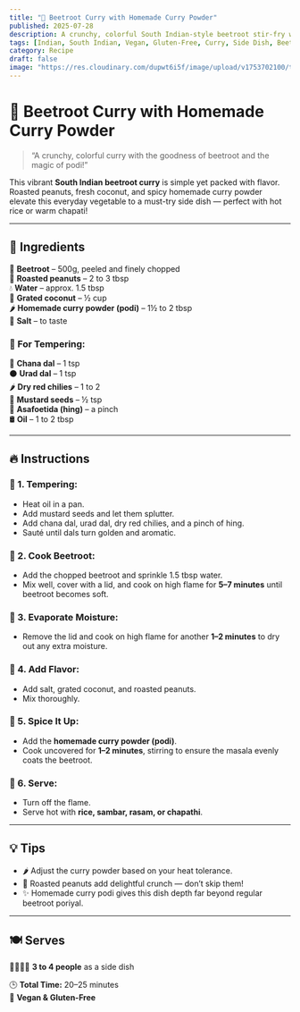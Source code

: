 ```yaml
---
title: "🥗 Beetroot Curry with Homemade Curry Powder"
published: 2025-07-28
description: A crunchy, colorful South Indian-style beetroot stir-fry with roasted peanuts, fresh coconut, and homemade curry podi.
tags: [Indian, South Indian, Vegan, Gluten-Free, Curry, Side Dish, Beetroot]
category: Recipe
draft: false
image: "https://res.cloudinary.com/dupwt6i5f/image/upload/v1753702100/traditional_badusha.jpg"
---
```


# 🥗 Beetroot Curry with Homemade Curry Powder


> “A crunchy, colorful curry with the goodness of beetroot and the magic of podi!”

This vibrant **South Indian beetroot curry** is simple yet packed with flavor. Roasted peanuts, fresh coconut, and spicy homemade curry powder elevate this everyday vegetable to a must-try side dish — perfect with hot rice or warm chapati!

---

## 🛒 Ingredients

🥬 **Beetroot** – 500g, peeled and finely chopped  
🥜 **Roasted peanuts** – 2 to 3 tbsp  
💧 **Water** – approx. 1.5 tbsp  
🥥 **Grated coconut** – ½ cup  
🌶️ **Homemade curry powder (podi)** – 1½ to 2 tbsp  
🧂 **Salt** – to taste  

### 🌾 For Tempering:

🌰 **Chana dal** – 1 tsp  
⚫ **Urad dal** – 1 tsp  
🌶️ **Dry red chilies** – 1 to 2  
🌱 **Mustard seeds** – ½ tsp  
💨 **Asafoetida (hing)** – a pinch  
🛢️ **Oil** – 1 to 2 tbsp

---

## 🔥 Instructions

### 🔹 1. Tempering:

- Heat oil in a pan.  
- Add mustard seeds and let them splutter.  
- Add chana dal, urad dal, dry red chilies, and a pinch of hing.  
- Sauté until dals turn golden and aromatic.

### 🔹 2. Cook Beetroot:

- Add the chopped beetroot and sprinkle 1.5 tbsp water.  
- Mix well, cover with a lid, and cook on high flame for **5–7 minutes** until beetroot becomes soft.

### 🔹 3. Evaporate Moisture:

- Remove the lid and cook on high flame for another **1–2 minutes** to dry out any extra moisture.

### 🔹 4. Add Flavor:

- Add salt, grated coconut, and roasted peanuts.  
- Mix thoroughly.

### 🔹 5. Spice It Up:

- Add the **homemade curry powder (podi)**.  
- Cook uncovered for **1–2 minutes**, stirring to ensure the masala evenly coats the beetroot.

### 🔹 6. Serve:

- Turn off the flame.  
- Serve hot with **rice, sambar, rasam, or chapathi**.

---

## 💡 Tips

- 🌶️ Adjust the curry powder based on your heat tolerance.  
- 🥜 Roasted peanuts add delightful crunch — don’t skip them!  
- ✨ Homemade curry podi gives this dish depth far beyond regular beetroot poriyal.

---

## 🍽️ Serves

👨‍👩‍👧‍👦 **3 to 4 people** as a side dish

🕒 **Total Time:** 20–25 minutes  
🌱 **Vegan & Gluten-Free**
